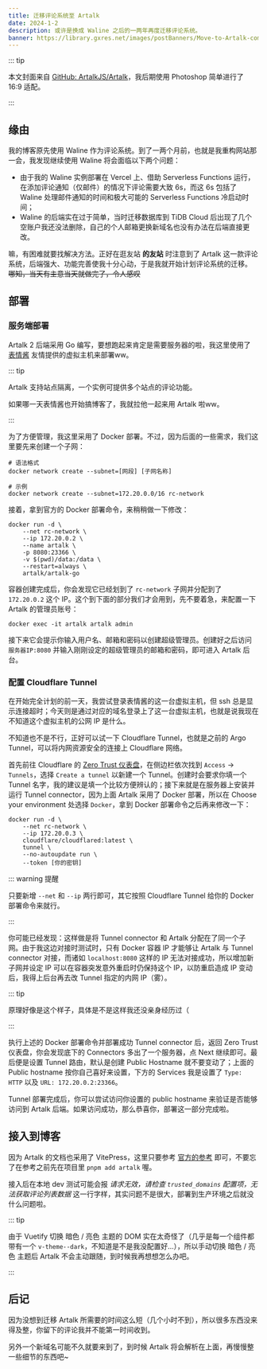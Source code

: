 ```yaml
---
title: 迁移评论系统至 Artalk
date: 2024-1-2
description: 或许是换成 Waline 之后的一两年再度迁移评论系统。
banner: https://library.gxres.net/images/postBanners/Move-to-Artalk-comment-system.webp
---
```


::: tip

本文封面来自 [GitHub: ArtalkJS/Artalk](https://github.com/ArtalkJS/Artalk)，我后期使用 Photoshop 简单进行了 16:9 适配。

:::

## 缘由

我的博客原先使用 Waline 作为评论系统。到了一两个月前，也就是我重构网站那一会，我发现继续使用 Waline 将会面临以下两个问题：

- 由于我的 Waline 实例部署在 Vercel 上、借助 Serverless Functions 运行，在添加评论通知（仅邮件）的情况下评论需要大致 6s，而这 6s 包括了 Waline 处理邮件通知的时间和极大可能的 Serverless Functions 冷启动时间；
- Waline 的后端实在过于简单，当时迁移数据库到 TiDB Cloud 后出现了几个空账户我还没法删除，自己的个人邮箱更换新域名也没有办法在后端直接更改。

嘛，有困难就要找解决方法。正好在逛友站 **的友站** 时注意到了 Artalk 这一款评论系统，后端强大、功能完善使我十分心动，于是我就开始计划评论系统的迁移。 ~~哪知，当天有主意当天就做完了，令人感叹~~

## 部署

### 服务端部署

Artalk 2 后端采用 Go 编写，要想跑起来肯定是需要服务器的啦，我这里使用了 [表情酱](https://github.com/flyemoj1) 友情提供的虚拟主机来部署ww。

::: tip

Artalk 支持站点隔离，一个实例可提供多个站点的评论功能。

如果哪一天表情酱也开始搞博客了，我就拉他一起来用 Artalk 啦ww。

:::

为了方便管理，我这里采用了 Docker 部署。不过，因为后面的一些需求，我们这里要先来创建一个子网：

``` shell
# 语法格式
docker network create --subnet=[网段] [子网名称]

# 示例
docker network create --subnet=172.20.0.0/16 rc-network
```

接着，拿到官方的 Docker 部署命令，来稍稍做一下修改：

``` shell
docker run -d \
    --net rc-network \
    --ip 172.20.0.2 \
    --name artalk \
    -p 8080:23366 \
    -v $(pwd)/data:/data \
    --restart=always \
    artalk/artalk-go
```

容器创建完成后，你会发现它已经划到了 `rc-network` 子网并分配到了 `172.20.0.2` 这个 IP。这个到下面的部分我们才会用到，先不要着急，来配置一下 Artalk 的管理员账号：

``` shell
docker exec -it artalk artalk admin
```

接下来它会提示你输入用户名、邮箱和密码以创建超级管理员。创建好之后访问 `服务器IP:8080` 并输入刚刚设定的超级管理员的邮箱和密码，即可进入 Artalk 后台。

### 配置 Cloudflare Tunnel

在开始完全计划的前一天，我尝试登录表情酱的这一台虚拟主机，但 ssh 总是显示连接超时；今天则是通过对应的域名登录上了这一台虚拟主机，也就是说我现在不知道这个虚拟主机的公网 IP 是什么。

不知道也不是不行，正好可以试一下 Cloudflare Tunnel，也就是之前的 Argo Tunnel，可以将内网资源安全的连接上 Cloudflare 网络。

首先前往 Cloudflare 的 [Zero Trust 仪表盘](https://one.dash.cloudflare.com/)，在侧边栏依次找到 `Access` → `Tunnels`，选择 `Create a tunnel` 以新建一个 Tunnel。创建时会要求你填一个 Tunnel 名字，我的建议是填一个比较方便辨认的；接下来就是在服务器上安装并运行 Tunnel connector，因为上面 Artalk 采用了 Docker 部署，所以在 Choose your environment 处选择 `Docker`，拿到 Docker 部署命令之后再来修改一下：

``` shell
docker run -d \
    --net rc-network \
    --ip 172.20.0.3 \
    cloudflare/cloudflared:latest \
    tunnel \
    --no-autoupdate run \
    --token [你的密钥]
```

::: warning 提醒

只要新增 `--net` 和 `--ip` 两行即可，其它按照 Cloudflare Tunnel 给你的 Docker 部署命令来就行。

:::

你可能已经发现：这样做是将 Tunnel connector 和 Artalk 分配在了同一个子网。由于我这边对接时测试时，只有 Docker 容器 IP 才能够让 Artalk 与 Tunnel connector 对接，而诸如 `localhost:8080` 这样的 IP 无法对接成功，所以增加新子网并设定 IP 可以在容器突发意外重启时仍保持这个 IP，以防重启造成 IP 变动后，我得上后台再去改 Tunnel 指定的内网 IP（雾）。

::: tip

原理好像是这个样子，具体是不是这样我还没亲身经历过（

:::

执行上述的 Docker 部署命令并部署成功 Tunnel connector 后，返回 Zero Trust 仪表盘，你会发现底下的 Connectors 多出了一个服务器，点 Next 继续即可。最后便是设置 Tunnel 路由，默认是创建 Public Hostname 就不要变动了；上面的 Public hostname 按你自己喜好来设置，下方的 Services 我是设置了 `Type: HTTP` 以及 `URL: 172.20.0.2:23366`。

Tunnel 部署完成后，你可以尝试访问你设置的 public hostname 来验证是否能够访问到 Artalk 后端。如果访问成功，那么恭喜你，部署这一部分完成啦。

## 接入到博客

因为 Artalk 的文档也采用了 VitePress，这里只要参考 [官方的参考](https://artalk.js.org/guide/frontend/import-blog.html#vitepress) 即可，不要忘了在参考之前先在项目里 `pnpm add artalk` 喔。

接入后在本地 dev 测试可能会报 _请求无效，请检查 `trusted_domains` 配置项，无法获取评论列表数据_ 这一行字样，其实问题不是很大，部署到生产环境之后就没什么问题啦。

::: tip

由于 Vuetify 切换 暗色 / 亮色 主题的 DOM 实在太奇怪了（几乎是每一个组件都带有一个 `v-theme--dark`，不知道是不是我没配置好...），所以手动切换 暗色 / 亮色 主题后 Artalk 不会主动跟随，到时候我再想想怎么办吧。

:::

## 后记

因为没想到迁移 Artalk 所需要的时间这么短（几个小时不到），所以很多东西没来得及整，你留下的评论我并不能第一时间收到。

另外一个新域名可能不久就要来到了，到时候 Artalk 将会解析在上面，再慢慢整一些细节的东西吧~